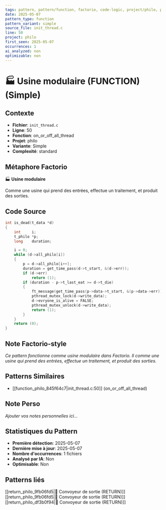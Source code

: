```yaml
---
tags: pattern, pattern/function, factorio, code-logic, project/philo, pattern/variant/simple
date: 2025-05-07
pattern_type: function
pattern_variant: simple
source_file: init_thread.c
line: 50
project: philo
first_seen: 2025-05-07
occurrences: 1
ai_analyzed: non
optimizable: non
---
```


# 🏭 Usine modulaire (FUNCTION) (Simple)

## Contexte
- **Fichier**: `init_thread.c`
- **Ligne**: 50
- **Fonction**: on_or_off_all_thread
- **Projet**: philo
- **Variante**: Simple
- **Complexité**: standard

## Métaphore Factorio
🏭 **Usine modulaire**

Comme une usine qui prend des entrées, effectue un traitement, et produit des sorties.

## Code Source
```c
int	is_dead(t_data *d)
{
	int		i;
	t_philo	*p;
	long	duration;

	i = 0;
	while (d->all_philo[i])
	{
		p = d->all_philo[i++];
		duration = get_time_pass(d->t_start, &(d->err));
		if (d->err)
			return (1);
		if (duration - p->t_last_eat >= d->t_die)
		{
			ft_message(get_time_pass(p->data->t_start, &(p->data->err)), p->id, "died", d);
			pthread_mutex_lock(d->write_data);
			d->evryone_is_alive = FALSE;
			pthread_mutex_unlock(d->write_data);
			return (1);
		}
	}
	return (0);
}
```

## Note Factorio-style
*Ce pattern fonctionne comme usine modulaire dans Factorio. Il comme une usine qui prend des entrées, effectue un traitement, et produit des sorties.*

## Patterns Similaires
- [[function_philo_845f64c7|init_thread.c:50]] (on_or_off_all_thread)

## Note Perso
*Ajouter vos notes personnelles ici...*

## Statistiques du Pattern
- **Première détection**: 2025-05-07
- **Dernière mise à jour**: 2025-05-07
- **Nombre d'occurrences**: 1 fichiers
- **Analysé par IA**: Non
- **Optimisable**: Non

## Patterns liés
[[return_philo_9fb06fd5|🚚 Convoyeur de sortie (RETURN)]]
[[return_philo_9fb06fd5|🚚 Convoyeur de sortie (RETURN)]]
[[return_philo_df3b0f94|🚚 Convoyeur de sortie (RETURN)]]
